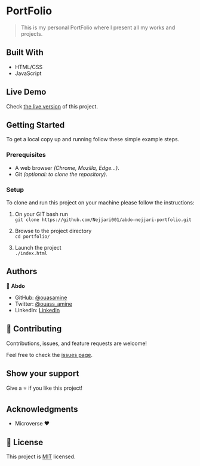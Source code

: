 # PortFolio

> This is my personal PortFolio where I present all my works and projects.


## Built With

- HTML/CSS
- JavaScript

## Live Demo

Check [the live version](https://ouasamine.github.io/portfolio/) of this project.

## Getting Started

To get a local copy up and running follow these simple example steps.

### Prerequisites

  - A web browser _(Chrome, Mozilla, Edge...)_.
  - Git _(optional: to clone the repository)_.

### Setup

  To clone and run this project on your machine please follow the instructions: 

1. On your GIT bash run \
`git clone https://github.com/Nejjari001/abdo-nejjari-portfolio.git`

2. Browse to the project directory \
`cd portfolio/`

3. Launch the project \
`./index.html`


## Authors

👤 **Abdo**

- GitHub: [@ouasamine](https://github.com/nejjari001)
- Twitter: [@ouass_amine](https://twitter.com/@AbdoNJ19)
- LinkedIn: [LinkedIn](https://www.linkedin.com/in/abdelhafid-nejjari)

## 🤝 Contributing

Contributions, issues, and feature requests are welcome!

Feel free to check the [issues page](../../issues/).

## Show your support

Give a ⭐️ if you like this project!

## Acknowledgments

- Microverse :heart:

## 📝 License

This project is [MIT](./LICENSE) licensed.

